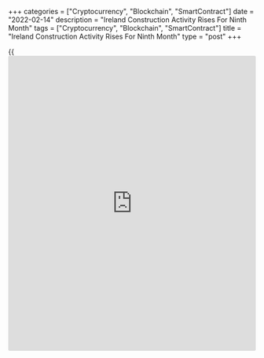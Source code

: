 +++
categories = ["Cryptocurrency", "Blockchain", "SmartContract"]
date = "2022-02-14"
description = "Ireland Construction Activity Rises For Ninth Month"
tags = ["Cryptocurrency", "Blockchain", "SmartContract"]
title = "Ireland Construction Activity Rises For Ninth Month"
type = "post"
+++

{{<iframe id="large-banner" src="https://www.bounty.group/#slide=18.0" width="100%" height="600" scrolling="no" style="border: 0px solid rgb(216, 221, 230); border-radius: 3px;">}}

Ireland's construction sector increased for the ninth straight month in
January, survey data from IHS Markit showed on Monday.

The Ulster Bank construction Purchasing Managers' Index rose to 56.1 in
January from 53.7 in December. Any reading above 50 indicates growth in
the sector.

All the three categories increased for the third consecutive month in
January.

New orders increased for the tenth month in a row in January.

Firms remained confident for the next 12 months in January.

Employment rose for the tenth consecutive month in January and the rate
of growth in purchasing increased at the fastest since July last year.

Lead times lengthened in January and input costs increased.

"Based on projects already onsite, 2022 is expected to be the strongest
year since the Global Financial Crisis for Dublin office completions,"
John McCartney, director & head of research at BNP Paribas Real Estate
Ireland, said.

For comments and feedback [contact](https://www.playgroundfx.com/contact/): editorial@rtt[news](https://www.letsplayfx.com/blog/forex-news-website/).com

[Economic News][1]

 **What parts of the world are seeing the best (and worst) economic
performances lately? Click[here][2] to check out our [Econ Scorecard][2]
and find out! See up-to-the-moment [ranking](https://www.playgroundfx.com/blog/crypto-exchange-ranking/)s for the best and worst
performers in [GDP][2], [unemployment rate][3], [inflation][4] and much
more.**

   1. www.rtt[news](https://www.letsplayfx.com/blog/forex-news-website/).com/Content/EconomicNews.aspx
   2. www.rtt[news](https://www.letsplayfx.com/blog/forex-news-website/).com/economic-scorecard/world-rank/GDP/highest-performance.aspx
   3. www.rtt[news](https://www.letsplayfx.com/blog/forex-news-website/).com/economic-scorecard/world-rank/unemployment-rate/lowest-performance.aspx
   4. www.rtt[news](https://www.letsplayfx.com/blog/forex-news-website/).com/economic-scorecard/world-rank/CPI/highest-performance.aspx